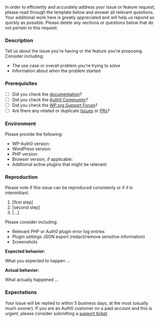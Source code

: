 In order to efficiently and accurately address your issue or feature request, please read through the template below and answer all relevant questions. Your additional work here is greatly appreciated and will help us repond as quickly as possible. Please delete any sections or questions below that do not pertain to this request. 

### Description

Tell us about the issue you're having or the feature you're proposing. Consider including:

- The use case or overall problem you're trying to solve
- Information about when the problem started

### Prerequisites

* [ ] Did you check the [documentation](https://auth0.com/docs/cms/wordpress/)?
* [ ] Did you check the [Auth0 Community](https://community.auth0.com/tags/wordpress)?
* [ ] Did you check the [WP.org Support Forum](https://wordpress.org/support/plugin/auth0)?
* [ ] Are there any related or duplicate [Issues](https://github.com/auth0/wp-auth0/issues) or [PRs](https://github.com/auth0/wp-auth0/pulls)?

### Environment

Please provide the following:

* WP-Auth0 version: 
* WordPress version:
* PHP version:
* Browser version, if applicable:
* Additional active plugins that might be relevant:

### Reproduction

Please note if this issue can be reproduced consistenly or if it is intermittant.

1. [first step]
2. [second step]
3. [...]

Please consider including:

- Relevant PHP or Auth0 plugin error log entries
- Plugin settings JSON export (redact/remove sensitive information)
- Screenshots

**Expected behavior:** 

What you expected to happen ...

**Actual behavior:** 

What actually happened ...

### Expectations

Your issue will be replied to within 5 business days, at the most (usually much sooner). If you are an Auth0 customer on a paid account and this is urgent, please consider submitting a [support ticket](https://support.auth0.com/). 